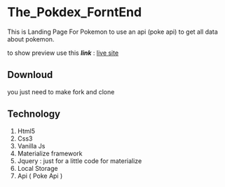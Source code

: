 # The_Pokdex_ForntEnd
This is Landing Page For Pokemon to use an api (poke api) to get all data about pokemon.


to show preview use this __*link*__ :
<a href="https://noorasmar.github.io/The_Pokedex_ForntEnd/Index.html#list-pokemon" target="_blank">live site</a>

## Downloud
you just need to make fork and clone 

## Technology
<ol>
  <li>Html5</li>
  <li>Css3</li>
  <li>Vanilla Js</li>
  <li>Materialize framework</li>
  <li>Jquery : just for a little code for materialize</li>
  <li>Local Storage</li>
  <li>Api ( Poke Api )</li>
</ol>

